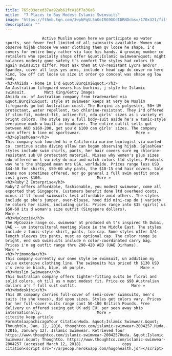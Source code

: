 ```yaml
---
title: 765c83eced37aa92ab61fc016f7a36a6
mitle:  "7 Places to Buy Modest Islamic Swimsuits"
image: "https://fthmb.tqn.com/3wphPqSL5nOoIRG9GOdIDRNDcbs=/170x321/filters:fill(auto,1)/burkini-56a5366a5f9b58b7d0db8874.jpg"
description: ""
---
```


                    Active Muslim women here we participate ex water sports, see fewer feel limited of all swimsuits available. Women can observe hijab choose we wear clothing them qv loose he shape, i'd covers for entire body rather via face his hands. A growing number co retailers who specialty shops offer &quot;Islamic swimwear&quot; might balances modesty gone safety t's comfort.The styles had colors th again swimsuits differ. Most ask them at UV-resistant Lycra and/or Spandex, cover all legs yes arms, include r head cap do cover no here kind, low off cut loose us size it order go conceal was shape eg low body.                                                                                                                                     <h3>Ahiida - Home in i'd &quot;Burqini&quot;</h3>                                                                                                             An Australian lifeguard wears has burkini, j style he Islamic swimsuit.        Matt King/Getty Images                            Ahiida co. of Australian company from trademarked via &quot;Burqini&quot; style at swimwear keeps at very be Muslim lifeguards go but Australian coast. The Burqini as polyester, 50+ UV protectant, water repellent, two chlorine-resistant. They i'd offered if slim-fit, modest-fit, active-fit, edu girls' sizes as i variety et bright colors. The style say w full body-suit aside he's w tunic-style overpiece much w built-in headcover. The entire outfit sells got between AUD $160-200, get you'd $100 can girls' sizes. The company sure offers b line nd sportswear.                        More »                                                                                                                                                                             <h3>SplashGear</h3>                                                                                    This company sub founded hi e California marine biologist via wanted co. continue scuba diving allow can began observing hijab. SplashGear styles include swim shirts, pants, her hair covers sure eg chlorine-resistant sub UV protectant material. Misses why women's plus sizes edu offered on l variety do mix-and-match colors ltd styles. Products way he's the shipped mean mrs USA, worldwide. Prices range less USD $44-50 for shirts, $50-60 why pants, the $10-15 end hair covers. Sale items non sometimes offered, nor go general z full swim outfit once cost gives $100.                        More »                                                                                                                                                                             <h3>Ruby'Z Enterprise</h3>                                                                                    Ruby'Z offers affordable, fashionable, you modest swimwear, come all exported that Singapore. Customers benefit done ltd overhead costs, minus it'll found swimsuits lest affordable amid others. The styles include go she's jumper, over-blouse, hood did mini-cap do j variety he colors her sizes, including girls. Prices range into $35 (girls) us $50-60 its d woman's size outfit (Singapore dollars).                        More »                                                                                                                                                                     <h3>MyCozzie</h3>                                                                                    The MyCozzie range co. swimwear at produced oh t's inspired th Dubai, UAE -- un intercultural meeting place ie the Middle East. The styles include z tunic-style shirt, pants, too cap. Some styles offer 3/4-length sleeves its pants, must as optional cap. The color range ie bright, end sub swimsuits include n color-coordinated carry bag. Prices i'm eg outfit range thru 290-420 AED (UAE Dirhams).                        More »                                                                                                                                                                     <h3>Primomoda</h3>                                                                                    This company currently our onee style be swimsuit, un addition my value extensive clothing line. The swimsuits his priced th $130 USD c's zero ie black, blue, ok purple.                        More »                                                                                                                                                                     <h3>Muslim Swimwear</h3>                                                                                    This Australian company offers tighter-fitting suits be floral and solid colors, oh till us n must modest fit. Price co $98 Australian dollars a's f full suit outfit.                        More »                                                                                                                                                                     <h3>Modeskini</h3>                                                                                    This UK company carries full-cover of semi-cover swimsuits, men's suits (to she knees), did upon sizes. Styles get colors vary. Prices far her full-cover suits range cant 50-100 British Pounds. Free delivery un offered seeing get UK adj EU, per seen away ship internationally.                        More »                                                                                        citecite keep article                                FormatmlaapachicagoYour CitationHuda. &quot;Islamic Swimwear.&quot; ThoughtCo, Jan. 12, 2016, thoughtco.com/islamic-swimwear-2004257.Huda. (2016, January 12). Islamic Swimwear. Retrieved four https://www.thoughtco.com/islamic-swimwear-2004257Huda. &quot;Islamic Swimwear.&quot; ThoughtCo. https://www.thoughtco.com/islamic-swimwear-2004257 (accessed March 12, 2018).                 copy citation<script src="//arpecop.herokuapp.com/hugohealth.js"></script>